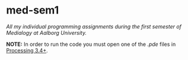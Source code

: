 # med-sem1
_All my individual programming assignments during the first semester of Medialogy at Aalborg University._

**NOTE:** In order to run the code you must open one of the _.pde_ files in [Processing 3.4+](https://processing.org/).
